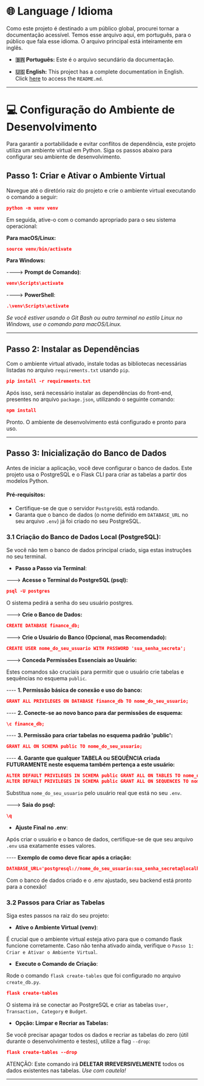 # 🌐 Language / Idioma

Como este projeto é destinado a um público global, procurei tornar a documentação acessível. Temos esse arquivo aqui, em português, para o público que fala esse idioma. O arquivo principal está inteiramente em inglês.

- **🇧🇷 Português:** Este é o arquivo secundário da documentação.

- **🇺🇸 English:** This project has a complete documentation in English. Click [here](README.md) to access the `README.md`.

---

# 💻 Configuração do Ambiente de Desenvolvimento

Para garantir a portabilidade e evitar conflitos de dependência, este projeto utiliza um ambiente virtual em Python. Siga os passos abaixo para configurar seu ambiente de desenvolvimento.

## Passo 1: Criar e Ativar o Ambiente Virtual

Navegue até o diretório raiz do projeto e crie o ambiente virtual executando o comando a seguir:

```json
python -m venv venv
```

Em seguida, ative-o com o comando apropriado para o seu sistema operacional:

**Para macOS/Linux:**

```json
source venv/bin/activate
```

**Para Windows:**

----> **Prompt de Comando)**:

```json
venv\Scripts\activate
```

----> **PowerShell**:

```json
.\venv\Scripts\activate
```

_Se você estiver usando o Git Bash ou outro terminal no estilo Linux no Windows, use o comando para macOS/Linux._

---

## Passo 2: Instalar as Dependências

Com o ambiente virtual ativado, instale todas as bibliotecas necessárias listadas no arquivo `requirements.txt` usando `pip`.

```json
pip install -r requirements.txt
```

Após isso, será necessário instalar as dependências do front-end, presentes no arquivo `package.json`, utilizando o seguinte comando:

```json
npm install
```

Pronto. O ambiente de desenvolvimento está configurado e pronto para uso.

---

## Passo 3: Inicialização do Banco de Dados

Antes de iniciar a aplicação, você deve configurar o banco de dados. Este projeto usa o PostgreSQL e o Flask CLI para criar as tabelas a partir dos modelos Python.

#### Pré-requisitos:

- Certifique-se de que o servidor `PostgreSQL` está rodando.
- Garanta que o banco de dados (o nome definido em `DATABASE_URL` no seu arquivo `.env`) já foi criado no seu PostgreSQL.

### 3.1 Criação do Banco de Dados Local (PostgreSQL):

Se você não tem o banco de dados principal criado, siga estas instruções no seu terminal.

- **Passo a Passo via Terminal**:

---> **Acesse o Terminal do PostgreSQL (psql):**

```json
psql -U postgres
```

O sistema pedirá a senha do seu usuário postgres.

---> **Crie o Banco de Dados:**

```json
CREATE DATABASE finance_db;
```

---> **Crie o Usuário do Banco (Opcional, mas Recomendado):**

```json
CREATE USER nome_do_seu_usuario WITH PASSWORD 'sua_senha_secreta';
```

---> **Conceda Permissões Essenciais ao Usuário:**

Estes comandos são cruciais para permitir que o usuário crie tabelas e sequências no esquema `public`.

---- **1. Permissão básica de conexão e uso do banco:**

```json
GRANT ALL PRIVILEGES ON DATABASE finance_db TO nome_do_seu_usuario;
```

---- **2. Conecte-se ao novo banco para dar permissões de esquema:**

```json
\c finance_db;
```

---- **3. Permissão para criar tabelas no esquema padrão 'public':**

```json
GRANT ALL ON SCHEMA public TO nome_do_seu_usuario;
```

---- **4. Garante que qualquer TABELA ou SEQUÊNCIA criada FUTURAMENTE neste esquema também pertença a este usuário:**

```json
ALTER DEFAULT PRIVILEGES IN SCHEMA public GRANT ALL ON TABLES TO nome_do_seu_usuario;
ALTER DEFAULT PRIVILEGES IN SCHEMA public GRANT ALL ON SEQUENCES TO nome_do_seu_usuario;
```

Substitua `nome_do_seu_usuario` pelo usuário real que está no seu `.env`.

---> **Saia do psql:**

```json
\q
```

- **Ajuste Final no .env**:

Após criar o usuário e o banco de dados, certifique-se de que seu arquivo `.env` usa exatamente esses valores.

---- **Exemplo de como deve ficar após a criação:**

```json
DATABASE_URL='postgresql://nome_do_seu_usuario:sua_senha_secreta@localhost:5432/finance_db'
```

Com o banco de dados criado e o .env ajustado, seu backend está pronto para a conexão!

### 3.2 Passos para Criar as Tabelas

Siga estes passos na raiz do seu projeto:

- **Ative o Ambiente Virtual (venv)**:

É crucial que o ambiente virtual esteja ativo para que o comando flask funcione corretamente. Caso não tenha ativado ainda, verifique o `Passo 1: Criar e Ativar o Ambiente Virtual`.

- **Execute o Comando de Criação**:

Rode o comando `flask create-tables` que foi configurado no arquivo `create_db.py`.

```json
flask create-tables
```

O sistema irá se conectar ao PostgreSQL e criar as tabelas `User, Transaction, Category` e `Budget`.

- **Opção: Limpar e Recriar as Tabelas:**

Se você precisar apagar todos os dados e recriar as tabelas do zero (útil durante o desenvolvimento e testes), utilize a flag `--drop`:

```json
flask create-tables --drop
```

ATENÇÃO: Este comando irá **DELETAR IRREVERSIVELMENTE** todos os dados existentes nas tabelas. _Use com cautela!_

---
